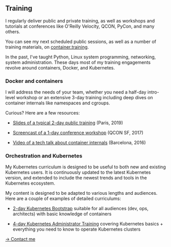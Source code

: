 ## Training

I regularly deliver public and private training, as
well as workshops and tutorials at conferences like
O'Reilly Velocity, QCON, PyCon, and many others.

You can see my next scheduled public sessions, as well
as a number of training materials, on
[container.training](https://container.training/).

In the past, I've taught Python, Linux system programming,
networking, system administration. These days most of
my training engagements revolve around containers, Docker,
and Kubernetes.

### Docker and containers

I will address the needs of your team, whether you
need a half-day intro-level workshop or an extensive
3-day training including deep dives on container
internals like namespaces and cgroups.

Curious? Here are a few resources:

- [Slides of a typical 2-day public training](
https://intro-2019-01.container.training)
  (Paris, 2019)

- [Screencast of a 1-day conference workshop](https://www.youtube.com/playlist?list=PLBAFXs0YjviLgqTum8MkspG_8VzGl6C07)
  (QCON SF, 2017)

- [Video of a tech talk about container internals](
https://www.youtube.com/watch?v=sK5i-N34im8)
  (Barcelona, 2016)

### Orchestration and Kubernetes

My Kubernetes curriculum is designed to be useful to
both new and existing Kubernetes users.
It is continuously updated to the latest Kubernetes
version, and extended to include the newest trends and
tools in the Kubernetes ecosystem.

My content is designed to be adapted to various lengths
and audiences. Here are a couple of examples of
detailed curriculums:

- [2-day Kubernetes Bootstrap](kubernetes-bootstrap.html)
  suitable for all audiences (dev, ops, architects)
  with basic knowledge of containers

- [4-day Kubernetes Administrator Training](kubernetes-ops-week.html)
  covering Kubernetes basics + everything you need to know
  to operate Kubernetes clusters

[→ Contact me](mailto:jerome.petazzoni@gmail.com)
